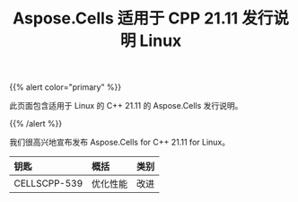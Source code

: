 ﻿---
title: Aspose.Cells 适用于 CPP 21.11 发行说明 Linux
type: docs
weight: 6
url: /zh/cpp/aspose-cells-for-cpp-21-11-release-notes-linux/
---
{{% alert color="primary" %}} 

此页面包含适用于 Linux 的 C++ 21.11 的 Aspose.Cells 发行说明。

{{% /alert %}} 

我们很高兴地宣布发布 Aspose.Cells for C++ 21.11 for Linux。

|**钥匙**|**概括**|**类别**|
|:- |:- |:- |
|CELLSCPP-539|优化性能|改进|
